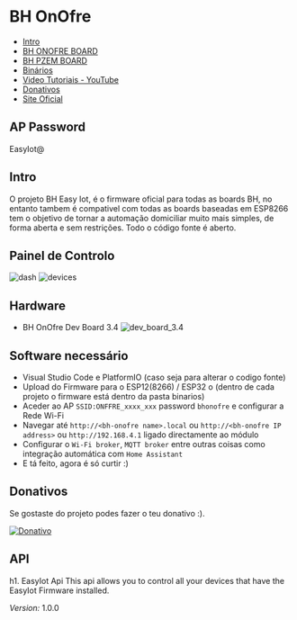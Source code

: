 # BH OnOfre
 
* [Intro](#id1)
* [BH ONOFRE BOARD](https://github.com/brunohorta82/BH_OnOfre)
* [BH PZEM BOARD](https://github.com/brunohorta82/BH_PZEM_ESP8266)
* [Binários](https://github.com/brunohorta82/EasyIot/tree/master/FIRMWARE_VERSIONS)
* [Video Tutoriais - YouTube](https://www.youtube.com/watch?v=OZenBfHWtak&list=PLxDLawCWayzDqAgOpIDJ-DHFAXYd_S-pr)
* [Donativos](#id6)
* [Site Oficial](http://bhonofre.pt/)

## AP Password
EasyIot@

## Intro <a name="id1"></a>
O projeto BH Easy Iot, é o firmware oficial para todas as boards BH, no entanto tambem é compativel com todas as boards baseadas em ESP8266 tem  o objetivo de tornar a automação domiciliar muito mais simples, de forma aberta e sem restrições. Todo o código fonte é aberto.


## Painel de Controlo <a name="id3"></a>

![dash](https://github.com/brunohorta82/BH-Easy-Iot/blob/dev/screenshots/node.png)
![devices](https://github.com/brunohorta82/BH-Easy-Iot/blob/dev/screenshots/devices.png)


## Hardware <a name="id2"></a>
* BH OnOfre Dev Board 3.4
![dev_board_3.4](https://github.com/brunohorta82/BH_OnOfre/blob/master/docs/onofre_dev_board_v3.4.png)


## Software necessário <a name="id3"></a>

- Visual Studio Code e PlatformIO (caso seja para alterar o codigo fonte)
- Upload do Firmware para o ESP12(8266) / ESP32 o (dentro de cada projeto o firmware está dentro da pasta binarios)
- Aceder ao AP `SSID:ONFFRE_xxxx_xxx` password `bhonofre` e configurar a Rede Wi-Fi
- Navegar até  `http://<bh-onofre name>.local` ou `http://<bh-onofre IP address>` ou `http://192.168.4.1` ligado directamente ao módulo
- Configurar o `Wi-Fi broker`, `MQTT broker` entre outras coisas como integração automática com `Home Assistant`
- E tá feito, agora é só curtir :) 


## Donativos <a name="id6"></a>

Se gostaste do projeto podes fazer o teu donativo :).

[![Donativo](https://img.shields.io/badge/Donate-PayPal-green.svg)](https://www.paypal.me/bhonofre)

## API
h1. EasyIot Api This api allows you to control all your devices that have the EasyIot Firmware installed.

*Version:* 1.0.0
